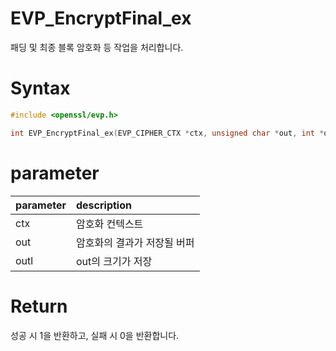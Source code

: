 # EVP_EncryptFinal_ex

패딩 및 최종 블록 암호화 등 작업을 처리합니다.

# **Syntax**

```c++
#include <openssl/evp.h>

int EVP_EncryptFinal_ex(EVP_CIPHER_CTX *ctx, unsigned char *out, int *outl);
```

# **parameter**

| parameter | description |
| :---      | :--- |
| ctx | 암호화 컨텍스트 |
| out | 암호화의 결과가 저장될 버퍼 |
| outl | out의 크기가 저장 |

# **Return**

성공 시 1을 반환하고, 실패 시 0을 반환합니다.